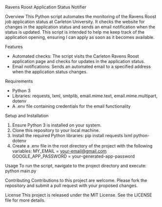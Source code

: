 Ravens Roost Application Status Notifier

Overview
This Python script automates the monitoring of the Ravens Roost job application status at Carleton University. It checks the website for changes in the application status and sends an email notification when the status is updated. This script is intended to help me keep track of the application opening, ensuring I can apply as soon as it becomes available.

Features
- Automated checks: The script visits the Carleton Ravens Roost application page and checks for updates in the application status.
- Email notifications: Sends an automated email to a specified address when the application status changes.

Requirements
- Python 3
- Libraries: requests, lxml, smtplib, email.mime.text, email.mime.multipart, dotenv
- A .env file containing credentials for the email functionality

Setup and Installation
1. Ensure Python 3 is installed on your system.
2. Clone this repository to your local machine.
3. Install the required Python libraries:
   pip install requests lxml python-dotenv
4. Create a .env file in the root directory of the project with the following variables:
   MY_EMAIL = your-email@gmail.com
   GOOGLE_APP_PASSWORD = your-generated-app-password

Usage
To run the script, navigate to the project directory and execute:
   python main.py



Contributing
Contributions to this project are welcome. Please fork the repository and submit a pull request with your proposed changes.

License
This project is released under the MIT License. See the LICENSE file for more details.
